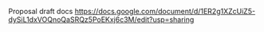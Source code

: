 Proposal draft docs
https://docs.google.com/document/d/1ER2g1XZcUiZ5-dySiL1dxVOQnoQaSRQz5PoEKxj6c3M/edit?usp=sharing
